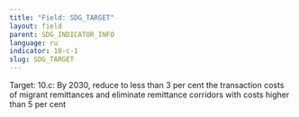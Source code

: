 ```yaml
---
title: "Field: SDG_TARGET"
layout: field
parent: SDG_INDICATOR_INFO
language: ru
indicator: 10-c-1
slug: SDG_TARGET
---
```

Target: 10.c: By 2030, reduce to less than 3 per cent the transaction costs of migrant remittances and eliminate remittance corridors with costs higher than 5 per cent